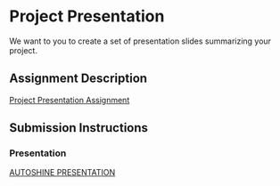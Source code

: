 # Project Presentation
We want to you to create a set of presentation slides summarizing your project.

## Assignment Description
[Project Presentation Assignment](https://education.launchcode.org/liftoff/modules/assignments/project-presentation)

## Submission Instructions

### Presentation
[AUTOSHINE PRESENTATION](https://github.com/TerrelRJones/liftoff-assignments/blob/master/P6-Project_Presentation/autoShinePresentation_v1.pdf)